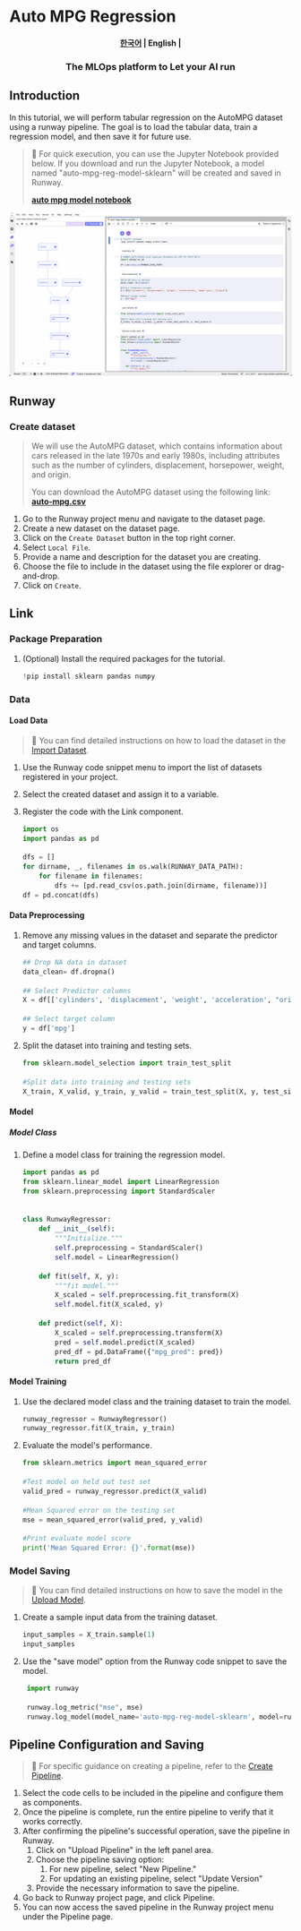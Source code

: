 # Auto MPG Regression

<h4 align="center">
    <p>
        <a href="README.md">한국어</a> |
        <b>English</b> |
    <p>
</h4>

<h3 align="center">
    <p>The MLOps platform to Let your AI run</p>
</h3>

## Introduction

In this tutorial, we will perform tabular regression on the AutoMPG dataset using a runway pipeline. The goal is to load the tabular data, train a regression model, and then save it for future use.

> 📘 For quick execution, you can use the Jupyter Notebook provided below.
> If you download and run the Jupyter Notebook, a model named "auto-mpg-reg-model-sklearn" will be created and saved in Runway.
>
> **[auto mpg model notebook](https://drive.google.com/uc?export=download&id=1npM2tvx7hYk6NJGfK6F8spphBuwaFzjr)**

![link pipeline](../../assets/auto_mpg_regression/link_pipeline.png)

## Runway

### Create dataset

> We will use the AutoMPG dataset, which contains information about cars released in the late 1970s and early 1980s, including attributes such as the number of cylinders, displacement, horsepower, weight, and origin.
>
> You can download the AutoMPG dataset using the following link:  
> **[auto-mpg.csv](https://runway-tutorial.s3.ap-northeast-2.amazonaws.com/auto-mpg.csv)**

1. Go to the Runway project menu and navigate to the dataset page.
2. Create a new dataset on the dataset page.
3. Click on the `Create Dataset` button in the top right corner.
4. Select `Local File`.
5. Provide a name and description for the dataset you are creating.
6. Choose the file to include in the dataset using the file explorer or drag-and-drop.
7. Click on `Create`.

## Link

### Package Preparation

1. (Optional) Install the required packages for the tutorial.
   ```python
   !pip install sklearn pandas numpy
   ```

### Data

#### Load Data

> 📘 You can find detailed instructions on how to load the dataset in the [Import Dataset](https://docs.mrxrunway.ai/v0.13.0-Eng/docs/import-dataset).

1. Use the Runway code snippet menu to import the list of datasets registered in your project.
2. Select the created dataset and assign it to a variable.
3. Register the code with the Link component.

   ```python
   import os
   import pandas as pd

   dfs = []
   for dirname, _, filenames in os.walk(RUNWAY_DATA_PATH):
       for filename in filenames:
           dfs += [pd.read_csv(os.path.join(dirname, filename))]
   df = pd.concat(dfs)
   ```

#### Data Preprocessing

1. Remove any missing values in the dataset and separate the predictor and target columns.

   ```python
   ## Drop NA data in dataset
   data_clean= df.dropna()

   ## Select Predictor columns
   X = df[['cylinders', 'displacement', 'weight', 'acceleration', "origin"]]

   ## Select target column
   y = df['mpg']
   ```

2. Split the dataset into training and testing sets.

   ```python
   from sklearn.model_selection import train_test_split

   #Split data into training and testing sets
   X_train, X_valid, y_train, y_valid = train_test_split(X, y, test_size=0.2)
   ```

#### Model

##### Model Class

1. Define a model class for training the regression model.

   ```python
   import pandas as pd
   from sklearn.linear_model import LinearRegression
   from sklearn.preprocessing import StandardScaler


   class RunwayRegressor:
       def __init__(self):
           """Initialize."""
           self.preprocessing = StandardScaler()
           self.model = LinearRegression()

       def fit(self, X, y):
           """fit model."""
           X_scaled = self.preprocessing.fit_transform(X)
           self.model.fit(X_scaled, y)

       def predict(self, X):
           X_scaled = self.preprocessing.transform(X)
           pred = self.model.predict(X_scaled)
           pred_df = pd.DataFrame({"mpg_pred": pred})
           return pred_df
   ```

#### Model Training

1. Use the declared model class and the training dataset to train the model.

   ```python
   runway_regressor = RunwayRegressor()
   runway_regressor.fit(X_train, y_train)
   ```

2. Evaluate the model's performance.

   ```python
   from sklearn.metrics import mean_squared_error

   #Test model on held out test set
   valid_pred = runway_regressor.predict(X_valid)

   #Mean Squared error on the testing set
   mse = mean_squared_error(valid_pred, y_valid)

   #Print evaluate model score
   print('Mean Squared Error: {}'.format(mse))
   ```

### Model Saving

> 📘 You can find detailed instructions on how to save the model in the [Upload Model](https://docs.mrxrunway.ai/v0.13.0-Eng/docs/upload-model).

1. Create a sample input data from the training dataset.

   ```python
   input_samples = X_train.sample(1)
   input_samples
   ```

2. Use the "save model" option from the Runway code snippet to save the model.

   ```python
    import runway

    runway.log_metric("mse", mse)
    runway.log_model(model_name='auto-mpg-reg-model-sklearn', model=runway_regressor, input_samples={'predict': input_samples})
   ```

## Pipeline Configuration and Saving

> 📘 For specific guidance on creating a pipeline, refer to the [Create Pipeline](https://docs.mrxrunway.ai/v0.13.0-Eng/docs/create-pipeline).

1. Select the code cells to be included in the pipeline and configure them as components.
2. Once the pipeline is complete, run the entire pipeline to verify that it works correctly.
3. After confirming the pipeline's successful operation, save the pipeline in Runway.
   1. Click on "Upload Pipeline" in the left panel area.
   2. Choose the pipeline saving option:
      1. For new pipeline, select "New Pipeline."
      2. For updating an existing pipeline, select "Update Version"
   3. Provide the necessary information to save the pipeline.
4. Go back to Runway project page, and click Pipeline.
5. You can now access the saved pipeline in the Runway project menu under the Pipeline page.
